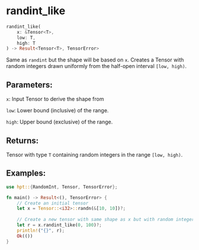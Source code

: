 # randint_like
```rust
randint_like(
    x: &Tensor<T>,
    low: T,
    high: T
) -> Result<Tensor<T>, TensorError>
```
Same as `randint` but the shape will be based on `x`. Creates a Tensor with random integers drawn uniformly from the half-open interval `[low, high)`.

## Parameters:
`x`: Input Tensor to derive the shape from

`low`: Lower bound (inclusive) of the range.

`high`: Upper bound (exclusive) of the range.

## Returns:
Tensor with type `T` containing random integers in the range `[low, high)`.

## Examples:
```rust
use hpt::{RandomInt, Tensor, TensorError};

fn main() -> Result<(), TensorError> {
    // Create an initial tensor
    let x = Tensor::<i32>::randn(&[10, 10])?;
    
    // Create a new tensor with same shape as x but with random integers
    let r = x.randint_like(0, 100)?;
    println!("{}", r);
    Ok(())
}
```
